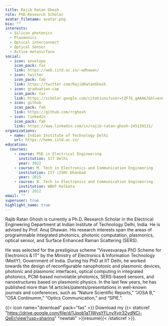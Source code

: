 ```yaml
---
title: Rajib Ratan Ghosh
role: PhD Research Scholar
avatar_filename: avatar.png
bio: ""
interests:
  - Silicon photonics
  - Plasmonics
  - Optical interconnect
  - Optical Sensor
  - Active metasurface
social:
  - icon: envelope
    icon_pack: fas
    link: https://web.iitd.ac.in/~adhawan/
  - icon: twitter
    icon_pack: fab
    link: https://twitter.com/RajibRatanGhosh
  - icon: graduation-cap
    icon_pack: fas
    link: https://scholar.google.com/citations?user=tZF7G_gAAAAJ&hl=en&oi=ao
  - icon: github
    icon_pack: fab
    link: https://github.com/rrghosh
  - icon: linkedin
    icon_pack: fab
    link: https://www.linkedin.com/in/rajib-ratan-ghosh-245139131/
organizations:
  - name: Indian Institute of Technology Delhi
    url: https://home.iitd.ac.in/
education:
  courses:
    - course: PhD in Electrical Engineering
      institution: IIT Delhi
      year: 2022
    - course: M. Tech in Electronics and Communication Engineering
      institution: IIT (ISM) Dhanbad
      year: 2015
    - course: B. Tech in Electronics and Communication Engineering
      institution: WBUT Kolkata
      year: 2012
email: ""
superuser: true
highlight_name: true
---
```

Rajib Ratan Ghosh is currently a Ph.D. Research Scholar in the Electrical Engineering Department at Indian Institute of Technology Delhi, India. He is advised by Prof. Anuj Dhawan. His research interests span the areas of programmable integrated photonics, photonic computation, plasmonics, optical sensor, and Surface Enhanced Raman Scattering (SERS). 

He was selected for the prestigious scheme “Visvesvaraya PhD Scheme for Electronics & IT” by the Ministry of Electronics & Information Technology (MeitY), Government of India. During his PhD at IIT Delhi, he worked towards the design of reconfigurable nanophotonic and plasmonic devices, photonic and plasmonic interfaces, optical computing in integrated photonics, PCM-based nonvolatile photonics, SERS-based sensors, and nanostructures based on plasmonic physics.  In the last few years, he has published more than 14 articles/patents/presentations in well-known journals and conferences, such as “Nature Scientific Reports,” “JOSA B,” “OSA Continumm,” “Optics Communication,” and “SPIE.”. 

{{< icon name="download" pack="fas" >}} Download my {{< staticref "https://drive.google.com/file/d/1Jpob1aTIWysYFLnyXyjr32ydNCl-QeEr/view?usp=sharing" "newtab" >}}resumé{{< /staticref >}}.